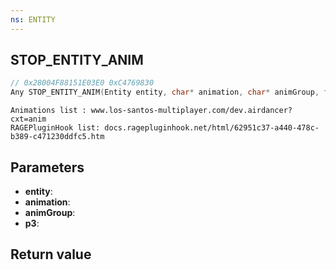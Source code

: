```yaml
---
ns: ENTITY
---
```

## STOP_ENTITY_ANIM

```c
// 0x28004F88151E03E0 0xC4769830
Any STOP_ENTITY_ANIM(Entity entity, char* animation, char* animGroup, float p3);
```

```
Animations list : www.los-santos-multiplayer.com/dev.airdancer?cxt=anim  
RAGEPluginHook list: docs.ragepluginhook.net/html/62951c37-a440-478c-b389-c471230ddfc5.htm  
```

## Parameters
* **entity**: 
* **animation**: 
* **animGroup**: 
* **p3**: 

## Return value
